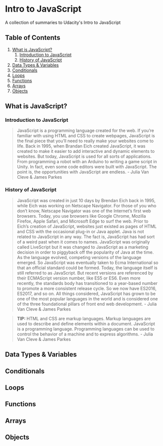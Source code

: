 # Intro to JavaScript
A collection of summaries to Udacity's Intro to JavaScript

## Table of Contents
1. [What is JavaScript?](#what-is-javascript)
   1. [Introduction to JavaScript](#introduction-to-javascript)
   2. [History of JavaScript](#history-of-javascript)
2. [Data Types & Variables](#data-types-and-variables)
3. [Conditionals](#conditionals)
4. [Loops](#loops)
5. [Functions](#functions)
6. [Arrays](#arrays)
7. [Objects](#objects)

## What is JavaScript? <a id="what-is-javascript"></a>
### Introduction to JavaScript <a id="introduction-to-javascript"></a>
> JavaScript is a programming language created for the web. If you’re familiar with using HTML and CSS to create webpages, JavaScript is the final piece that you’ll need to really make your websites come to life. Back in 1995, when Brandan Eich created JavaScript, it was created to make it easier to add interactive and dynamic elements to websites. But today, JavaScript is used for all sorts of applications. From programming a robot with an Arduino to writing a game script in Unity. In fact, even some code editors were built with JavaScript. The point is, the opportunities with JavaScript are endless. - Julia Van Cleve & James Parkes

### History of JavaScript <a id="history-of-javascript"></a>
> JavaScript was created in just 10 days by Brendan Eich back in 1995, while Eich was working on Netscape Navigator. For those of you who don’t know, Netscape Navigator was one of the Internet’s first web browsers. Today, you use browsers like Google Chrome, Mozilla Firefox, Apple Safari, and Microsoft Edge to surf the web. Prior to Eich’s creation of JavaScript, websites just existed as pages of HTML and CSS with the occasional plug-in or Java applet. Java is not related to JavaScript in any way. The fact is, JavaScript has had sort of a weird past when it comes to names. JavaScript was originally called LiveScript but it was changed to JavaScript as a marketing decision in order to piggyback off the popularity of Java at the time. As the language evolved, competing versions of the language emerged. So JavaScript was eventually taken to Ecma International so that an official standard could be formed. Today, the language itself is still referred to as JavaScript. But recent versions are referenced by their ECMAScript version number, like ES5 or ES6. Even more recently, the standards body has transitioned to a year-based number to promote a more consistent release cycle. So we now have ES2016, ES2017, and so on. All things considered, JavaScript has grown to be one of the most popular languages in the world and is considered one of the three foundational pillars of front end web development. - Julia Van Cleve & James Parkes

> **TIP:** HTML and CSS are markup languages. Markup languages are used to describe and define elements within a document. JavaScript is a programming language. Programming languages can be used to control the behavior of a machine and to express algorithms. - Julia Van Cleve & James Parkes

## Data Types & Variables <a id="data-types-and-variables"></a>
## Conditionals <a id="conditionals"></a>
## Loops <a id="loops"></a>
## Functions <a id="functions"></a>
## Arrays <a id="arrays"></a>
## Objects <a id="objects"></a>

